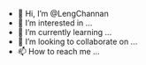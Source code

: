 - 👋 Hi, I’m @LengChannan
- 👀 I’m interested in ...
- 🌱 I’m currently learning ...
- 💞️ I’m looking to collaborate on ...
- 📫 How to reach me ...

<!---
LengChannan/LengChannan is a ✨ special ✨ repository because its `README.md` (this file) appears on your GitHub profile.
You can click the Preview link to take a look at your changes.
--->
